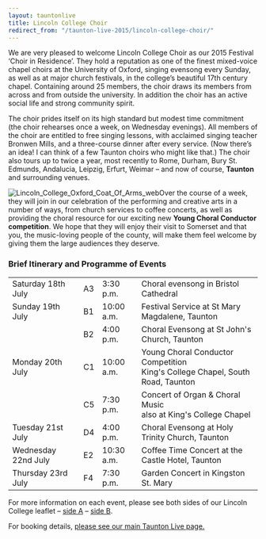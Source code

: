 ```yaml
---
layout: tauntonlive
title: Lincoln College Choir
redirect_from: "/taunton-live-2015/lincoln-college-choir/"
---
```


<p>We are very pleased to welcome Lincoln College Choir as our 2015 Festival ‘Choir in Residence’. They hold a reputation as one of the finest mixed-voice chapel choirs at the University of Oxford, singing evensong every Sunday, as well as at major church festivals, in the college&#8217;s beautiful 17th century chapel. Containing around 25 members, the choir draws its members from across and from outside the university. In addition the choir has an active social life and strong community spirit.</p>
<p>The choir prides itself on its high standard but modest time commitment (the choir rehearses once a week, on Wednesday evenings). All members of the choir are entitled to free singing lessons, with acclaimed singing teacher Bronwen Mills, and a three-course dinner after every service. (Now there’s an idea! I can think of a few Taunton choirs who might like that.) The choir also tours up to twice a year, most recently to Rome, Durham, Bury St. Edmunds, Andalucia, Leipzig, Erfurt, Weimar – and now of course, <strong>Taunton </strong>and surrounding venues.</p>
<p><img src={{ '/wp-content/uploads/2015/05/Lincoln_College_Oxford_Coat_Of_Arms_web.png' | prepend: site.github.url }} alt="Lincoln_College_Oxford_Coat_Of_Arms_web" class="alignright size-full wp-image-1340" />Over the course of a week, they will join in our celebration of the performing and creative arts in a number of ways, from church services to coffee concerts, as well as providing the choral resource for our exciting new <strong>Young Choral Conductor competition</strong>. We hope that they will enjoy their visit to Somerset and that you, the music-loving people of the county, will make them feel welcome by giving them the large audiences they deserve.</p>
<h3>Brief Itinerary and Programme of Events</h3>
<div class="table-responsive"><table  style="width:100%; "  class="easy-table easy-table-default " border="0">
<tbody>
<tr><td >Saturday 18th July</td>
<td >A3</td>
<td >3:30 p.m.</td>
<td >Choral evensong in Bristol Cathedral</td>
</tr>

<tr><td >Sunday 19th July</td>
<td >B1</td>
<td >10:00 a.m.</td>
<td >Festival Service at St Mary Magdalene, Taunton</td>
</tr>

<tr><td ></td>
<td >B2</td>
<td >4:00 p.m.</td>
<td >Choral Evensong at St John's Church, Taunton</td>
</tr>

<tr><td >Monday 20th July</td>
<td >C1</td>
<td >10:00 a.m.</td>
<td >Young Choral Conductor Competition<br />King's College Chapel, South Road, Taunton</td>
</tr>

<tr><td ></td>
<td >C5</td>
<td >7:30 p.m.</td>
<td >Concert of Organ &#038; Choral Music <br />also at King's College Chapel</td>
</tr>

<tr><td >Tuesday 21st July</td>
<td >D4</td>
<td >4:00 p.m.</td>
<td >Choral Evensong at Holy Trinity Church, Taunton</td>
</tr>

<tr><td >Wednesday 22nd July</td>
<td >E2</td>
<td >10:30 a.m.</td>
<td >Coffee Time Concert at the Castle Hotel, Taunton</td>
</tr>

<tr><td >Thursday 23rd July</td>
<td >F4</td>
<td >7:30 p.m.</td>
<td >Garden Concert in Kingston St. Mary</td>
</tr>
</tbody></table></div>
<p>For more information on each event, please see both sides of our Lincoln College leaflet &#8211; <a href={{ '/wp-content/uploads/2015/05/Lincoln_College_Flyer_Inside.pdf' | prepend: site.github.url }}  >side A</a> &#8211; <a href={{ '/wp-content/uploads/2015/05/Lincoln_College_Flyer_Outside.pdf' | prepend: site.github.url }}  >side B</a>.</p>
<p>For booking details, <a href={{ '/taunton-live-2015/' | prepend: site.github.url }}>please see our main Taunton Live page.</a></p>